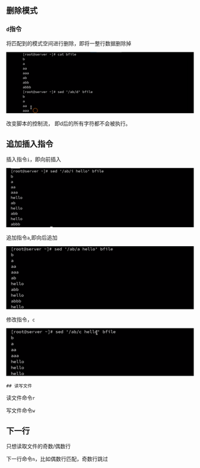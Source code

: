 ## 删除模式

### `d`指令

将匹配到的模式空间进行删除，即将一整行数据删除掉

![image-20201130181120907](../img/image-20201130181120907.png)

改变脚本的控制流，	即d后的所有字符都不会被执行。

##  追加插入指令

插入指令`i`，即向前插入

![image-20201130181437842](../img/image-20201130181437842.png)

追加指令`a`,即向后追加

![image-20201130181508342](../img/image-20201130181508342.png)

修改指令，`c`

![image-20201130181556379](../img/image-20201130181556379.png)

	## 读写文件

读文件命令`r`

写文件命令`w`



## 下一行

只想读取文件的奇数/偶数行

下一行命令`n`，比如偶数行匹配，奇数行跳过

